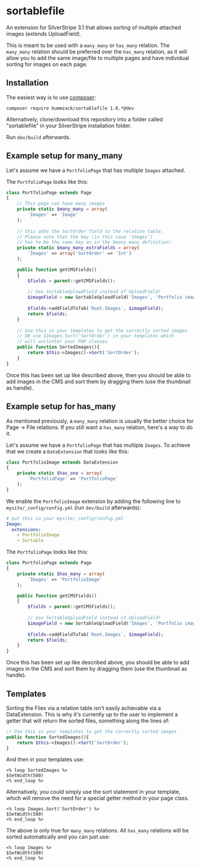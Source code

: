 sortablefile
============

An extension for SilverStripe 3.1 that allows sorting of multiple attached images (extends UploadField).

This is meant to be used with a `many_many` or `has_many` relation. The `many_many` relation should be preferred over the `has_many` relation, as it will allow you to add the same image/file to multiple pages and have individual sorting for images on each page.

Installation
------------
The easiest way is to use [composer](https://getcomposer.org/):

    composer require bummzack/sortablefile 1.0.*@dev

Alternatively, clone/download this repository into a folder called "sortablefile" in your SilverStripe installation folder. 

Run `dev/build` afterwards.

Example setup for many_many
-------------

Let's assume we have a `PortfolioPage` that has multiple `Images` attached. 

The `PortfolioPage` looks like this:

```php
class PortfolioPage extends Page
{   
    // This page can have many images
    private static $many_many = array(
        'Images' => 'Image'
    );
    
    // this adds the SortOrder field to the relation table. 
    // Please note that the key (in this case 'Images') 
    // has to be the same key as in the $many_many definition!
    private static $many_many_extraFields = array(
        'Images' => array('SortOrder' => 'Int')
    );

    public function getCMSFields()
    {
        $fields = parent::getCMSFields();
    
        // Use SortableUploadField instead of UploadField!
        $imageField = new SortableUploadField('Images', 'Portfolio images');
    
        $fields->addFieldToTab('Root.Images', $imageField);
        return $fields;
    }
    
    // Use this in your templates to get the correctly sorted images
    // OR use $Images.Sort('SortOrder') in your templates which 
    // will unclutter your PHP classes
    public function SortedImages(){
        return $this->Images()->Sort('SortOrder');
    }
}
```

Once this has been set up like described above, then you should be able to add images in the CMS and sort them by dragging them (use the thumbnail as handle).

Example setup for has_many
-------------

As mentioned previously, a `many_many` relation is usually the better choice for Page &rarr; File relations. If you still want a `has_many` relation, here's a way to do it.

Let's assume we have a `PortfolioPage` that has multiple `Images`. To achieve that we create a `DataExtension` that looks like this:

```php
class PortfolioImage extends DataExtension
{
    private static $has_one = array(
        'PortfolioPage' => 'PortfolioPage'
    );
}
```

We enable the `PortfolioImage` extension by adding the following line to `mysite/_config/config.yml` (run `dev/build` afterwards):

```yml
# put this in your mysite/_config/config.yml
Image:
  extensions:
    - PortfolioImage
    - Sortable
```


The `PortfolioPage` looks like this:

```php
class PortfolioPage extends Page
{   
    private static $has_many = array(
        'Images' => 'PortfolioImage'
    );

    public function getCMSFields()
    {
        $fields = parent::getCMSFields();
    
        // Use SortableUploadField instead of UploadField!
        $imageField = new SortableUploadField('Images', 'Portfolio images');
    
        $fields->addFieldToTab('Root.Images', $imageField);
        return $fields;
    }
}
```

Once this has been set up like described above, you should be able to add images in the CMS and sort them by dragging them (use the thumbnail as handle).

Templates
-------------

Sorting the Files via a relation table isn't easily achievable via a DataExtension. This is why it's currently up to the user to implement a getter that will return the sorted files, something along the lines of:

```php
// Use this in your templates to get the correctly sorted images
public function SortedImages(){
    return $this->Images()->Sort('SortOrder');
}
```

And then in your templates use: 

```html+smarty
<% loop SortedImages %>
$SetWidth(500)
<% end_loop %>
```

Alternatively, you could simply use the sort statement in your template, which will remove the need for a special getter method in your page class.

```html+smarty
<% loop Images.Sort('SortOrder') %>
$SetWidth(500)
<% end_loop %>
```

The above is only true for `many_many` relations. All `has_many` relations will be sorted automatically and you can just use:

```html+smarty
<% loop Images %>
$SetWidth(500)
<% end_loop %>
```